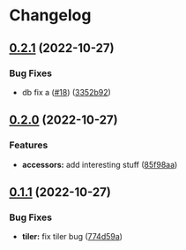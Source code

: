 # Changelog

## [0.2.1](https://github.com/aarroyosal/AT-poc/compare/db-v0.2.0...db-v0.2.1) (2022-10-27)


### Bug Fixes

* db fix a ([#18](https://github.com/aarroyosal/AT-poc/issues/18)) ([3352b92](https://github.com/aarroyosal/AT-poc/commit/3352b925e7545bd52a62367e9a856469162e7594))

## [0.2.0](https://github.com/aarroyosal/AT-poc/compare/db-v0.1.1...db-v0.2.0) (2022-10-27)


### Features

* **accessors:** add interesting stuff ([85f98aa](https://github.com/aarroyosal/AT-poc/commit/85f98aac3ccfaf87167c2bd392ff6261ad1f5dd1))

## [0.1.1](https://github.com/aarroyosal/AT-poc/compare/db-v0.1.0...db-v0.1.1) (2022-10-27)


### Bug Fixes

* **tiler:** fix tiler bug ([774d59a](https://github.com/aarroyosal/AT-poc/commit/774d59a71882bdf4b0a17a37786af2a768e5c94d))
